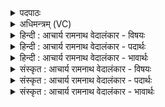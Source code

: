 <details><summary>पदपाठः</summary>

अ꣣भ्या꣡र꣢म्। अ꣣भि। आ꣡र꣢꣯म्। इत्। अ꣡द्र꣢꣯यः। अ। द्र꣣यः। नि꣡षि꣢꣯क्तम्। नि। सि꣣क्तम्। पु꣡ष्क꣢꣯रे। म꣡धु꣢꣯। अ꣣वट꣡स्य꣢। वि꣣स꣡र्ज꣢ने। वि꣣। स꣡र्ज꣢꣯ने। १६०३।
</details>

<details><summary>अधिमन्त्रम् (VC)</summary>

- अग्निर्हवींषि वा
- हर्यतः प्रागाथः
- गायत्री
- षड्जः
</details>

<details><summary>हिन्दी : आचार्य रामनाथ वेदालंकार - विषयः</summary>

अगले मन्त्र में वर्षा-वर्णन द्वारा परमात्मा की महिमा दर्शाते हैं।
</details>

<details><summary>हिन्दी : आचार्य रामनाथ वेदालंकार - पदार्थः</summary>

पदार्थान्वयभाषाः -  अग्नि नामक परमात्मा की ही महिमा से(अद्रयः)बादल(अभ्यारम् इत्)आपस में टकराते हैं। तब(अवटस्य)मेघरूप जलभण्डार के(विसर्जने)बरसने पर(पुष्करे)भूमि के सरोवर में(मधु)मधुर वर्षा-जल(निषिक्तम्)सिंच जाता है ॥२॥
</details>

<details><summary>हिन्दी : आचार्य रामनाथ वेदालंकार - भावार्थः</summary>

भावार्थभाषाः -  जो यह भूमि पर स्थित जल सूर्य के ताप से अन्तरिक्ष में जाकर मेघ बनता है और फिर भूमि पर बरस जाता है,वह सब जगदीश्वर का ही कर्तृत्व है ॥२॥
</details>

<details><summary>संस्कृत : आचार्य रामनाथ वेदालंकार - विषयः</summary>

अथ वृष्टिमुखेन परमात्मनो महिमानमाचष्टे।
</details>

<details><summary>संस्कृत : आचार्य रामनाथ वेदालंकार - पदार्थः</summary>

पदार्थान्वयभाषाः -  अग्नेः परमात्मन एव महिम्ना(अद्रयः)मेघाः।[अद्रिरिति मेघनाम। निघं० १।१०।] (अभ्यारम् इत्)परस्परं संघट्टन्ते खलु। ततः(अवटस्य)मेघरूपस्य कूपस्य।[अवत इति कूपनाम। निघं० ३।२३।] (विसर्जने)वर्षणे सति(पुष्करे)भूमिष्ठे सरोवरे(मधु)मधुरं वृष्ट्युदकम्(निषिक्तम्)संसिक्तं जायते ॥२॥
</details>

<details><summary>संस्कृत : आचार्य रामनाथ वेदालंकार - भावार्थः</summary>

भावार्थभाषाः -  यदिदं भूमिष्ठमुदकं सूर्यतापेनान्तरिक्षं गत्वा मेघतां प्रतिपद्यते,पुनश्च पृथिव्यां वर्षति,तत्सर्वं जगदीश्वरस्यैव कर्तृत्वं विद्यते ॥२॥
</details>